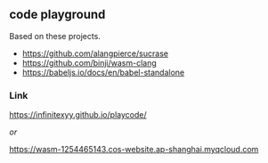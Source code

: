 ## code playground

Based on these projects.

- https://github.com/alangpierce/sucrase
- https://github.com/binji/wasm-clang
- https://babeljs.io/docs/en/babel-standalone

### Link

https://infinitexyy.github.io/playcode/

*or*

https://wasm-1254465143.cos-website.ap-shanghai.myqcloud.com
